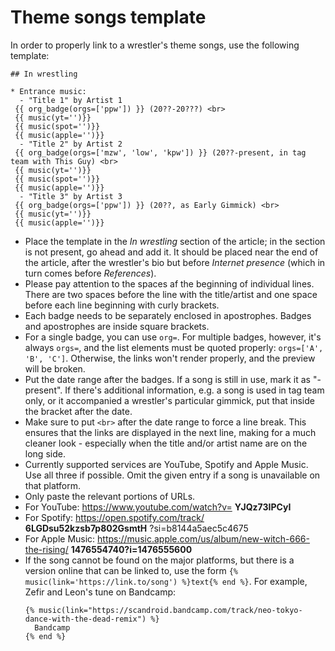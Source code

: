 # Theme songs template

In order to properly link to a wrestler's theme songs, use the following template:

```
## In wrestling

* Entrance music:
  - "Title 1" by Artist 1
 {{ org_badge(orgs=['ppw']) }} (20??-20???) <br>
 {{ music(yt='')}}
 {{ music(spot='')}}
 {{ music(apple='')}}
  - "Title 2" by Artist 2
 {{ org_badge(orgs=['mzw', 'low', 'kpw']) }} (20??-present, in tag team with This Guy) <br>
 {{ music(yt='')}}
 {{ music(spot='')}}
 {{ music(apple='')}}
  - "Title 3" by Artist 3
 {{ org_badge(orgs=['ppw']) }} (20??, as Early Gimmick) <br>
 {{ music(yt='')}}
 {{ music(apple='')}}
```

* Place the template in the _In wrestling_ section of the article; in the section is not present, go ahead and add it. It should be placed near the end of the article, after the wrestler's bio but before _Internet presence_ (which in turn comes before _References_).
* Please pay attention to the spaces af the beginning of individual lines. There are two spaces before the line with the title/artist and one space before each line beginning with curly brackets.
* Each badge needs to be separately enclosed in apostrophes. Badges and apostrophes are inside square brackets.
* For a single badge, you can use ```org=```. For multiple badges, however, it's always ```orgs=```, and the list elements must be quoted properly: `orgs=['A', 'B', 'C']`.  Otherwise, the links won't render properly, and the preview will be broken.
* Put the date range after the badges. If a song is still in use, mark it as "-present". If there's additional information, e.g. a song is used in tag team only, or it accompanied a wrestler's particular gimmick, put that inside the bracket after the date.
* Make sure to put ```<br>``` after the date range to force a line break. This ensures that the links are displayed in the next line, making for a much cleaner look - especially when the title and/or artist name are on the long side.
* Currently supported services are YouTube, Spotify and Apple Music. Use all three if possible. Omit the given entry if a song is unavailable on that platform.
* Only paste the relevant portions of URLs.
* For YouTube: https://www.youtube.com/watch?v= **YJQz73IPCyI**
* For Spotify: https://open.spotify.com/track/ **6LGDsu52kzsb7p802GsmtH** ?si=b8144a5aec5c4675
* For Apple Music: https://music.apple.com/us/album/new-witch-666-the-rising/ **1476554740?i=1476555600**
* If the song cannot be found on the major platforms, but there is a version online that can be linked to, use the form `{% music(link='https://link.to/song') %}text{% end %}`.
  For example, Zefir and Leon's tune on Bandcamp:
  ```
  {% music(link="https://scandroid.bandcamp.com/track/neo-tokyo-dance-with-the-dead-remix") %}
    Bandcamp
  {% end %}
  ```

